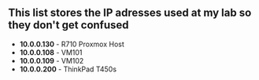 ## This list stores the IP adresses used at my lab so they don't get confused 

* **10.0.0.130** - R710 Proxmox Host
* **10.0.0.108** - VM101
* **10.0.0.109** - VM102
* **10.0.0.200** - ThinkPad T450s
